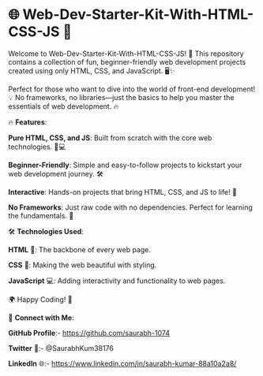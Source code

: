 # 🌐 Web-Dev-Starter-Kit-With-HTML-CSS-JS 🚀

Welcome to Web-Dev-Starter-Kit-With-HTML-CSS-JS! 🎉 This repository contains a collection of fun, beginner-friendly web development projects created using only HTML, CSS, and JavaScript. 🖥️✨ 
 
Perfect for those who want to dive into the world of front-end development! 💡 No frameworks, no libraries—just the basics to help you master the essentials of web development. 🔥   
 
      
🔥 **Features**:       
               
**Pure HTML, CSS, and JS**: Built from scratch with the core web technologies. 🎨💻                   
                
**Beginner-Friendly**: Simple and easy-to-follow projects to kickstart your web development journey. 🛠️                
            
**Interactive**: Hands-on projects that bring HTML, CSS, and JS to life! 🚀          
       
**No Frameworks**: Just raw code with no dependencies. Perfect for learning the fundamentals. 📝     
  
🛠️ **Technologies Used**:  
 
**HTML** 📝: The backbone of every web page. 
 
**CSS** 🎨: Making the web beautiful with styling.

**JavaScript** 💻: Adding interactivity and functionality to web pages.


🌍 Happy Coding! 🚀





🔗 **Connect with Me**:

**GitHub Profile**:- https://github.com/saurabh-1074

**Twitter** 🚀:- @SaurabhKum38176

**LinkedIn** 🌐:- https://www.linkedin.com/in/saurabh-kumar-88a10a2a8/

